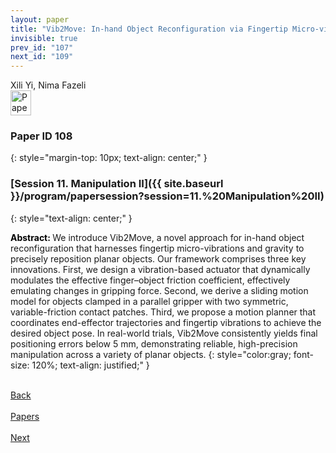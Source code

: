 ```yaml
---
layout: paper
title: "Vib2Move: In-hand Object Reconfiguration via Fingertip Micro-vibrations"
invisible: true
prev_id: "107"
next_id: "109"
---
```

<div class="paper-authors">
  <div class="paper-author-box">
    <div class="paper-author-name">Xili Yi, Nima Fazeli</div>
    <div class="paper-author-uni"></div>
  </div>
</div>

<div class="paper-pdf">
  <div>
    <a href="https://www.roboticsproceedings.org/rss21/p108.pdf" title="Download PDF" target="_blank">
      <img src="{{ site.baseurl }}/images/paper_link_cardinal_red.png" alt="Paper PDF" width="33" height="40" />
    </a>
  </div>
</div>

### Paper ID 108
{: style="margin-top: 10px; text-align: center;" }

### [Session 11. Manipulation II]({{ site.baseurl }}/program/papersession?session=11.%20Manipulation%20II)
{: style="text-align: center;" }

<b style="color: black;">Abstract: </b>We introduce Vib2Move, a novel approach for in-hand object reconfiguration that harnesses fingertip micro-vibrations and gravity to precisely reposition planar objects. Our framework comprises three key innovations. First, we design a vibration-based actuator that dynamically modulates the effective finger–object friction coefficient, effectively emulating changes in gripping force. Second, we derive a sliding motion model for objects clamped in a parallel gripper with two symmetric, variable-friction contact patches. Third, we propose a motion planner that coordinates end-effector trajectories and fingertip vibrations to achieve the desired object pose. In real-world trials, Vib2Move consistently yields final positioning errors below 5 mm, demonstrating reliable, high-precision manipulation across a variety of planar objects.
{: style="color:gray; font-size: 120%; text-align: justified;" }

<div class="paper-menu">
  <div class="paper-menu-inner">
    <a href="{{ site.baseurl }}/program/papers/107/" title="Previous Paper">
            <div class="paper-menu-icon">
                <i class="fa fa-chevron-left"></i><br>
                <span class="paper-menu-label">Back</span>
            </div>
        </a>
    <a href="{{ site.baseurl }}/program/papers" title="All Papers">
      <div class="paper-menu-icon">
        <i class="fa fa-list"></i><br>
        <span class="paper-menu-label">Papers</span>
      </div>
    </a>
    <a href="{{ site.baseurl }}/program/papers/109/" title="Next Paper">
            <div class="paper-menu-icon">
                <i class="fa fa-chevron-right"></i><br>
                <span class="paper-menu-label">Next</span>
            </div>
        </a>
  </div>
</div>
